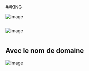 ##KING

![image](image/one.PNG)
```

```

![image](image/two.PNG)
```

```
## Avec le nom de domaine
![image](image/aks.PNG)
```
```

